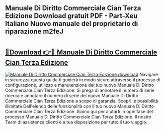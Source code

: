 ## Manuale Di Diritto Commerciale Cian Terza Edizione Download gratuit PDF - Part-Xeu Italiano Nuovo manuale del proprietario di riparazione m2feJ

# <h2><a href="http://df94fq8.blite.top/?on=Manuale+Di+Diritto+Commerciale+Cian+Terza+Edizione">🔗Download 👉🔴 Manuale Di Diritto Commerciale Cian Terza Edizione</a></h2>

[![Manuale Di Diritto Commerciale Cian Terza Edizione download](https://i.imgur.com/lujVjoI.png)](http://df94fq8.blite.top/?on=Manuale+Di+Diritto+Commerciale+Cian+Terza+Edizione)
Navigare in sicurezza questa guida ti guiderà in modo sicuro attraverso il processo di configurazione, utilizzo e manutenzione del tuo nuovo Manuale Di Diritto Commerciale Cian Terza Edizione. Si prega di annotare il numero di serie ricerca e annotare il numero di serie del nuovo Manuale Di Diritto Commerciale Cian Terza Edizione a scopo di garanzia. Scopri le possibilità illimitate Dell'elenco delle funzionalità con il tuo nuovo Manuale Di Diritto Commerciale Cian Terza Edizione. Siamo qui per aiutarti in ogni fase del processo Manuale Di Diritto Commerciale Cian Terza Edizione. Il nostro Team di assistenza clienti è a tua disposizione per tutto il tuo viaggio.
